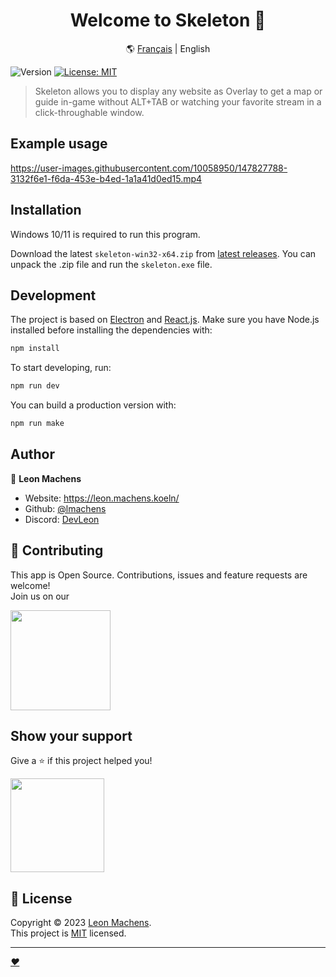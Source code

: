 <h1 align="center">Welcome to Skeleton 👋</h1>

<div align="center">

  :earth_americas: [Français](./README.fr.md) | English
  </div>

<p>
  <img alt="Version" src="https://img.shields.io/badge/version-1.11.1-blue.svg?cacheSeconds=2592000" />
  <a href="https://choosealicense.com/licenses/mit/" target="_blank">
    <img alt="License: MIT" src="https://img.shields.io/badge/License-MIT-yellow.svg" />
  </a>
</p>

> Skeleton allows you to display any website as Overlay to get a map or guide in-game without ALT+TAB or watching your favorite stream in a click-throughable window.

## Example usage

https://user-images.githubusercontent.com/10058950/147827788-3132f6e1-f6da-453e-b4ed-1a1a41d0ed15.mp4

## Installation

 Windows 10/11 is required to run this program.

 Download the latest `skeleton-win32-x64.zip` from [latest releases](https://github.com/lmachens/skeleton/releases). You can unpack the .zip file and run the `skeleton.exe` file.

## Development

The project is based on [Electron](https://www.electronjs.org/) and [React.js](https://reactjs.org/).
Make sure you have Node.js installed before installing the dependencies with:

```sh
npm install
```

To start developing, run:

```sh
npm run dev
```

You can build a production version with:

```sh
npm run make
```

## Author

👤 **Leon Machens**

* Website: https://leon.machens.koeln/
* Github: [@lmachens](https://github.com/lmachens/)
* Discord: [DevLeon](https://discord.com/users/devleon/)


## 🤝 Contributing

This app is Open Source. Contributions, issues and feature requests are welcome!<br />
Join us on our

<a href="https://discord.com/invite/NTZu8Px">
  <img src="https://assets-global.website-files.com/6257adef93867e50d84d30e2/636e0b5061df29d55a92d945_full_logo_blurple_RGB.svg" width="160">
</a>

## Show your support

Give a ⭐️ if this project helped you!

<a href="https://www.patreon.com/devleon">
  <img src="https://c5.patreon.com/external/logo/become_a_patron_button@2x.png" width="150">
</a>

## 📝 License

Copyright © 2023 [Leon Machens](https://github.com/lmachens).<br />
This project is [MIT](https://choosealicense.com/licenses/mit/) licensed.

***
_[❤️](https://github.com/NoNameTrademark)_
